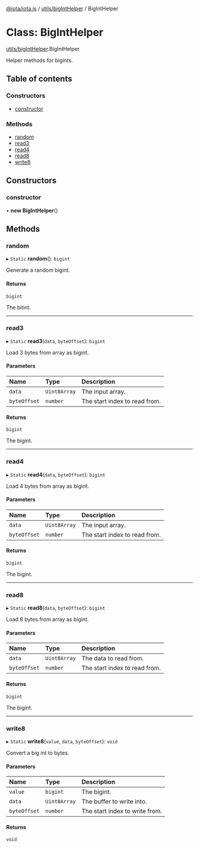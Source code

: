 [@iota/iota.js](../README.md) / [utils/bigIntHelper](../modules/utils_biginthelper.md) / BigIntHelper

# Class: BigIntHelper

[utils/bigIntHelper](../modules/utils_biginthelper.md).BigIntHelper

Helper methods for bigints.

## Table of contents

### Constructors

- [constructor](utils_biginthelper.biginthelper.md#constructor)

### Methods

- [random](utils_biginthelper.biginthelper.md#random)
- [read3](utils_biginthelper.biginthelper.md#read3)
- [read4](utils_biginthelper.biginthelper.md#read4)
- [read8](utils_biginthelper.biginthelper.md#read8)
- [write8](utils_biginthelper.biginthelper.md#write8)

## Constructors

### constructor

• **new BigIntHelper**()

## Methods

### random

▸ `Static` **random**(): `bigint`

Generate a random bigint.

#### Returns

`bigint`

The bitint.

___

### read3

▸ `Static` **read3**(`data`, `byteOffset`): `bigint`

Load 3 bytes from array as bigint.

#### Parameters

| Name | Type | Description |
| :------ | :------ | :------ |
| `data` | `Uint8Array` | The input array. |
| `byteOffset` | `number` | The start index to read from. |

#### Returns

`bigint`

The bigint.

___

### read4

▸ `Static` **read4**(`data`, `byteOffset`): `bigint`

Load 4 bytes from array as bigint.

#### Parameters

| Name | Type | Description |
| :------ | :------ | :------ |
| `data` | `Uint8Array` | The input array. |
| `byteOffset` | `number` | The start index to read from. |

#### Returns

`bigint`

The bigint.

___

### read8

▸ `Static` **read8**(`data`, `byteOffset`): `bigint`

Load 8 bytes from array as bigint.

#### Parameters

| Name | Type | Description |
| :------ | :------ | :------ |
| `data` | `Uint8Array` | The data to read from. |
| `byteOffset` | `number` | The start index to read from. |

#### Returns

`bigint`

The bigint.

___

### write8

▸ `Static` **write8**(`value`, `data`, `byteOffset`): `void`

Convert a big int to bytes.

#### Parameters

| Name | Type | Description |
| :------ | :------ | :------ |
| `value` | `bigint` | The bigint. |
| `data` | `Uint8Array` | The buffer to write into. |
| `byteOffset` | `number` | The start index to write from. |

#### Returns

`void`
